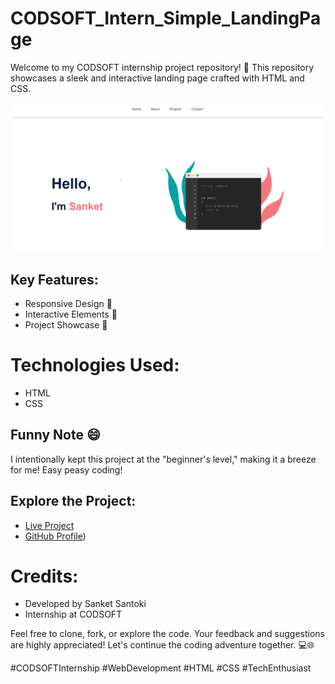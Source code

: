 # CODSOFT_Intern_Simple_LandingPage
Welcome to my CODSOFT internship project repository! 🚀 This repository showcases a sleek and interactive landing page crafted with HTML and CSS. 

![app](assets/image1.png) 

## Key Features:
- Responsive Design 📱
- Interactive Elements 🎨
- Project Showcase 🚀

# Technologies Used:
- HTML
- CSS

## Funny Note 😄
I intentionally kept this project at the "beginner's level," making it a breeze for me! Easy peasy coding! 

## Explore the Project:
- [Live Project](https://sanket-santoki.github.io/CODSOFT_Intern_Simple_LandingPage/)
- [GitHub Profile](https://github.com/sanket-santoki))

# Credits:
- Developed by Sanket Santoki
- Internship at CODSOFT

Feel free to clone, fork, or explore the code. Your feedback and suggestions are highly appreciated! Let's continue the coding adventure together. 💻🌐

#CODSOFTInternship #WebDevelopment #HTML #CSS #TechEnthusiast
